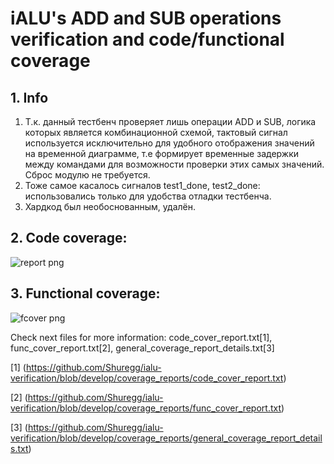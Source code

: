 # iALU's ADD and SUB operations verification and code/functional coverage
## 1. Info
1. Т.к. данный тестбенч проверяет лишь операции ADD и SUB, логика которых является комбинационной схемой,  тактовый сигнал используется исключительно для удобного отображения значений на временной диаграмме,  т.е формирует временные задержки между командами для возможности проверки этих самых значений. Сброс модулю не требуется.
2. Тоже самое касалось сигналов test1_done, test2_done: использовались только для удобства отладки тестбенча.
3. Хардкод был необоснованным, удалён.
## 2. Code coverage:

![report png](https://github.com/Shuregg/ialu-verification/assets/47576452/9a53cfeb-b433-4926-b971-fc28bb2bb558)

## 3. Functional coverage:

![fcover png](https://github.com/Shuregg/ialu-verification/assets/47576452/5434d5aa-8cae-4fd3-8590-54aabd3e0543)

Check next files for more information:
code_cover_report.txt[1], 
func_cover_report.txt[2], 
general_coverage_report_details.txt[3]

[1] (https://github.com/Shuregg/ialu-verification/blob/develop/coverage_reports/code_cover_report.txt)

[2] (https://github.com/Shuregg/ialu-verification/blob/develop/coverage_reports/func_cover_report.txt)

[3] (https://github.com/Shuregg/ialu-verification/blob/develop/coverage_reports/general_coverage_report_details.txt)
